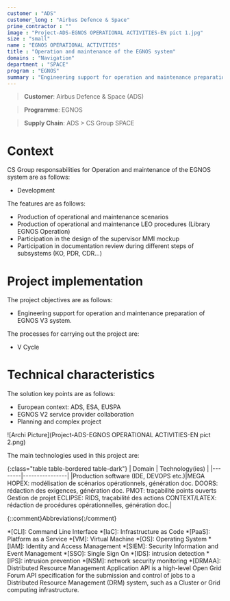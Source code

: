 ```yaml
---
customer : "ADS"
customer_long : "Airbus Defence & Space"
prime_contractor : ""
image : "Project-ADS-EGNOS OPERATIONAL ACTIVITIES-EN pict 1.jpg"
size : "small"
name : "EGNOS OPERATIONAL ACTIVITIES"
title : "Operation and maintenance of the EGNOS system"
domains : "Navigation"
department : "SPACE"
program : "EGNOS"
summary : "Engineering support for operation and maintenance preparation of EGNOS V3 system."
---
```


> __Customer__\: Airbus Defence & Space (ADS)

> __Programme__\: EGNOS

> __Supply Chain__\: ADS >  CS Group SPACE


# Context


CS Group responsabilities for Operation and maintenance of the EGNOS system are as follows:
* Development



The features are as follows:
* Production of operational and maintenance scenarios
* Production of operational and maintenance LEO procedures (Library EGNOS Operation)
* Participation in the design of the supervisor MMI mockup
* Participation in documentation review during different steps of subsystems (KO, PDR, CDR…)

# Project implementation

The project objectives are as follows:
* Engineering support for operation and maintenance preparation of EGNOS V3 system.

The processes for carrying out the project are:
* V Cycle

# Technical characteristics

The solution key points are as follows:
* European context: ADS, ESA, EUSPA
* EGNOS V2 service provider collaboration
* Planning and complex project

![Archi Picture](Project-ADS-EGNOS OPERATIONAL ACTIVITIES-EN pict 2.png)

The main technologies used in this project are:

{:class="table table-bordered table-dark"}
| Domain | Technology(ies) |
|--------|----------------|
|Production software (IDE, DEVOPS etc.)|MEGA HOPEX: modélisation de scénarios opérationnels, génération doc.
DOORS: rédaction des exigences, génération doc.
PMOT: traçabilité points ouverts
Gestion de projet ECLIPSE: RIDS, traçabilité des actions
CONTEXT/LATEX: rédaction de procédures opérationnelles, génération doc.|



{::comment}Abbreviations{:/comment}

*[CLI]: Command Line Interface
*[IaC]: Infrastructure as Code
*[PaaS]: Platform as a Service
*[VM]: Virtual Machine
*[OS]: Operating System
*[IAM]: Identity and Access Management
*[SIEM]: Security Information and Event Management
*[SSO]: Single Sign On
*[IDS]: intrusion detection
*[IPS]: intrusion prevention
*[NSM]: network security monitoring
*[DRMAA]: Distributed Resource Management Application API is a high-level Open Grid Forum API specification for the submission and control of jobs to a Distributed Resource Management (DRM) system, such as a Cluster or Grid computing infrastructure.
